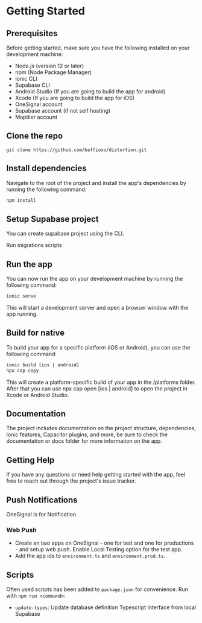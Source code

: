 # Getting Started
## Prerequisites
Before getting started, make sure you have the following installed on your development machine:

* Node.js (version 12 or later)
* npm (Node Package Manager)
* Ionic CLI
* Supabase CLI
* Android Studio (If you are going to build the app for android)
* Xcode (If you are going to build the app for iOS)
* OneSignal account
* Supabase account (if not self hosting)
* Maptiler account

## Clone the repo

```
git clone https://github.com/baffioso/distortion.git
```

## Install dependencies
Navigate to the root of the project and install the app's dependencies by running the following command:

```bash
npm install
```

## Setup Supabase project
You can create supabase project using the CLI.

Run migrations scripts

## Run the app
You can now run the app on your development machine by running the following command:
```bash
ionic serve
```
This will start a development server and open a browser window with the app running.

## Build for native
To build your app for a specific platform (iOS or Android), you can use the following command:

```bash
ionic build [ios | android]
npx cap copy
```
This will create a platform-specific build of your app in the /platforms folder. After that you can use npx cap open [ios | android] to open the project in Xcode or Android Studio.

## Documentation
The project includes documentation on the project structure, dependencies, Ionic features, Capacitor plugins, and more, be sure to check the documentation or docs folder for more information on the app.

## Getting Help
If you have any questions or need help getting started with the app, feel free to reach out through the project's issue tracker.

## Push Notifications
OneSignal is for Notification
### Web Push
* Create an two apps on OneSignal - one for test and one for productions - and setup web push. Enable Local Testing option for the test app.
* Add the app ids to `environment.ts` and `environment.prod.ts`.

## Scripts
Often used scripts has been added to `package.json` for convenience. Run with `npm run <command>`:
* `update-types`: Update database definition Typescript Interface from local Supabase
